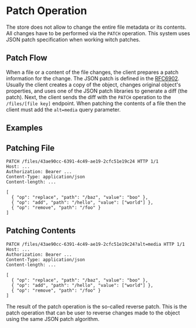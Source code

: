 # Patch Operation

The store does not allow to change the entire file metadata or its contents. All changes have to be performed via the `PATCH` operation. This system uses JSON patch specification when working witch patches.

## Patch Flow

When a file or a content of the file changes, the client prepares a patch information for the change. The JSON patch is defined in the [RFC6902](https://datatracker.ietf.org/doc/html/rfc6902). Usually the client creates a copy of the object, changes original object's properties, and uses one of the JSON patch libraries to generate a diff (the patch).
Next, the client sends the diff with the `PATCH` operation to the `/files/[file key]` endpoint. When patching the contents of a file then the client must add the `alt=media` query parameter.

## Examples

## Patching File

```http
PATCH /files/43ae90cc-6391-4c49-ae19-2cfc51e19c24 HTTP 1/1
Host: ...
Authorization: Bearer ...
Content-Type: application/json
Content-length: ...

[
  { "op": "replace", "path": "/baz", "value": "boo" },
  { "op": "add", "path": "/hello", "value": ["world"] },
  { "op": "remove", "path": "/foo" }
]

```

## Patching Contents

```http
PATCH /files/43ae90cc-6391-4c49-ae19-2cfc51e19c24?alt=media HTTP 1/1
Host: ...
Authorization: Bearer ...
Content-Type: application/json
Content-length: ...

[
  { "op": "replace", "path": "/baz", "value": "boo" },
  { "op": "add", "path": "/hello", "value": ["world"] },
  { "op": "remove", "path": "/foo" }
]

```

The result of the patch operation is the so-called reverse patch. This is the patch operation that can be user to reverse changes made to the object using the same JSON patch algorithm.
